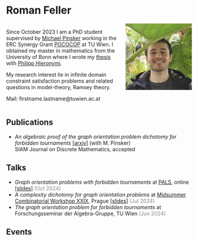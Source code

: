 # Roman Feller

<div style="overflow: hidden;">

  <img src="pictures/me.jpg" alt="Roman-Feller" style="width: 180px; float: right; margin-left: 10px;">

<p>Since October 2023 I am a PhD student supervised by <a href="https://dmg.tuwien.ac.at/pinsker/">Michael Pinsker</a> working in the ERC Synergy Grant <a href="https://www.pococop.eu">POCOCOP</a> at TU Wien. I obtained my master in mathematics from the University of Bonn where I wrote my <a href="thesis/MasterThesis.pdf" target="_blank">thesis</a> with <a href="https://www.math.uni-bonn.de/people/phierony/">Philipp Hieronymi</a>. </p>

<p>My research interest lie in infinite domain constraint satisfaction problems and related questions in model-theory, Ramsey theory.</p>

<p>Mail: firstname.lastname@tuwien.ac.at </p>

</div>


## Publications

* *An algebraic proof of the graph orientation problem dichotomy for forbidden tournaments* [[arxiv]](https://arxiv.org/pdf/2405.20263) (with M. Pinsker)<br>
  SIAM Journal on Discrete Mathematics, accepted

## Talks

* *Graph orientation problems with forbidden tournaments* at [PALS](https://math.colorado.edu/algebralogic/), online [[slides]](slides/PALS_2024) <span style="color: #888888;">(Oct 2024)</span> 
* *A complexity dichotomy for graph orientation problems* at [Midsummer Combinatorial Workshop XXIX](https://www.mff.cuni.cz/en/kam/events/mcw/mcw-2024), Prague [[slides]](slides/MCW_2024) <span style="color: #888888;">(Jul 2024)</span>
* *The graph orientation problem for forbidden tournaments* at Forschungsseminar der Algebra-Gruppe, TU Wien <span style="color: #888888;">(Jun 2024)</span>

## Events

